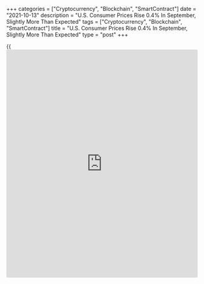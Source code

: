 +++
categories = ["Cryptocurrency", "Blockchain", "SmartContract"]
date = "2021-10-13"
description = "U.S. Consumer Prices Rise 0.4% In September, Slightly More Than Expected"
tags = ["Cryptocurrency", "Blockchain", "SmartContract"]
title = "U.S. Consumer Prices Rise 0.4% In September, Slightly More Than Expected"
type = "post"
+++

{{<iframe id="large-banner" src="https://www.bounty.group/#slide=8.0" width="100%" height="600" scrolling="no" style="border: 0px solid rgb(216, 221, 230); border-radius: 3px;">}}

Consumer prices in the U.S. increased by slightly more than anticipated
in the month of September, according to a report released by the Labor
Department on Wednesday.

The Labor Department said its consumer price index climbed by 0.4
percent in September after rising by 0.3 percent in August. Economists
had been expecting another 0.3 percent increase.

The stronger than expected price growth partly reflected higher prices
for food and energy, which jumped by 0.9 percent and 1.3 percent,
respectively.

Excluding food and energy prices, core consumer prices edged up by 0.2
percent in September after inching up by 0.1 percent in August. The
uptick in core prices matched economist estimates.

A 0.4 percent increase in prices for shelter contributed to the core
price growth along with higher prices for new vehicles, household
furnishings and operations, and motor vehicle insurance.

Meanwhile, the Labor Department said prices for airline fares, apparel,
and used cars and trucks all declined over the month.

The report also showed the annual rate of growth in consumer prices
accelerated to 5.4 percent in September from 5.3 percent in August,
while the annual rate of growth in core prices was unchanged at 4.0
percent.

"Price increases stemming from ongoing supply chain bottlenecks amid
strong demand will keep the rate of inflation elevated as supply/demand
imbalances are only gradually resolved," said Kathy Bostjancic, Chief
U.S. Financial Economist at Oxford Economics.

"While we share the Fed's view that this isn't the start of an upward
wage-price spiral, we look for inflation to remain persistently above 3%
through mid-2022," she added. "Thus, the Fed remains on course to
commence QE tapering next month and to start rate lift-off by year-end
2022."

On Thursday, the Labor Department is scheduled to release a separate
report on producer price inflation in the month of September.

Economists currently expected producer prices to increase by 0.6 percent
in September after climbing by 0.7 percent in August. Core prices are
expected to rise by 0.4 percent.

For comments and feedback [contact](https://www.playgroundfx.com/contact/): editorial@rtt[news](https://www.letsplayfx.com/blog/forex-news-website/).com

[Economic News][1]

 **What parts of the world are seeing the best (and worst) economic
performances lately? Click[here][2] to check out our [Econ Scorecard][2]
and find out! See up-to-the-moment [ranking](https://www.playgroundfx.com/blog/crypto-exchange-ranking/)s for the best and worst
performers in [GDP][3], [unemployment rate][4], [inflation][5] and much
more.**

   1. www.rtt[news](https://www.letsplayfx.com/blog/forex-news-website/).com/Content/EconomicNews.aspx
   2. www.rtt[news](https://www.letsplayfx.com/blog/forex-news-website/).com/economic-scorecard/world-rank/PPI/highest-performance.aspx
   3. www.rtt[news](https://www.letsplayfx.com/blog/forex-news-website/).com/economic-scorecard/world-rank/GDP/highest-performance.aspx
   4. www.rtt[news](https://www.letsplayfx.com/blog/forex-news-website/).com/economic-scorecard/world-rank/unemployment-rate/lowest-performance.aspx
   5. www.rtt[news](https://www.letsplayfx.com/blog/forex-news-website/).com/economic-scorecard/world-rank/CPI/highest-performance.aspx